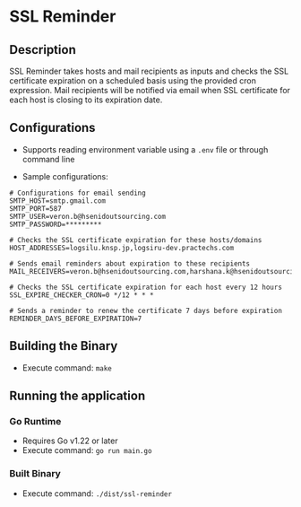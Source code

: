 # SSL Reminder

## Description
SSL Reminder takes hosts and mail recipients as inputs and checks the SSL certificate expiration on a scheduled basis using the provided cron expression. Mail recipients will be notified via email when SSL certificate for each host is closing to its expiration date.

## Configurations
- Supports reading environment variable using a `.env` file or through command line

- Sample configurations:

```
# Configurations for email sending
SMTP_HOST=smtp.gmail.com
SMTP_PORT=587                 
SMTP_USER=veron.b@hsenidoutsourcing.com
SMTP_PASSWORD=*********

# Checks the SSL certificate expiration for these hosts/domains
HOST_ADDRESSES=logsilu.knsp.jp,logsiru-dev.practechs.com

# Sends email reminders about expiration to these recipients
MAIL_RECEIVERS=veron.b@hsenidoutsourcing.com,harshana.k@hsenidoutsourcing.com         

# Checks the SSL certificate expiration for each host every 12 hours
SSL_EXPIRE_CHECKER_CRON=0 */12 * * *

# Sends a reminder to renew the certificate 7 days before expiration
REMINDER_DAYS_BEFORE_EXPIRATION=7    
```

## Building the Binary
- Execute command: `make`

## Running the application

### Go Runtime
- Requires Go v1.22 or later
- Execute command: `go run main.go`

### Built Binary
- Execute command: `./dist/ssl-reminder`